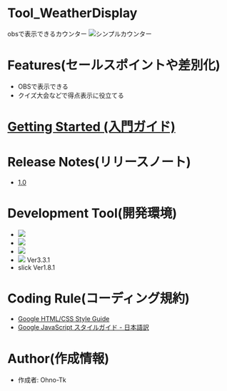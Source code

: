 # Tool_WeatherDisplay
obsで表示できるカウンター
![シンプルカウンター](https://user-images.githubusercontent.com/51406176/205279268-d6e41e41-4da4-454a-9789-98c912cc2620.jpg)

# Features(セールスポイントや差別化)
- OBSで表示できる
- クイズ大会などで得点表示に役立てる

# [Getting Started (入門ガイド)](https://github.com/Ohno-Tk/OBS_Counter/wiki/Getting-Started-(%E5%85%A5%E9%96%80%E3%82%AC%E3%82%A4%E3%83%89))

# Release Notes(リリースノート)
- [1.0](https://github.com/Ohno-Tk/OBS_Counter/releases/tag/1.0)

# Development Tool(開発環境)
- <img src="https://custom-icon-badges.herokuapp.com/badge/HTML-e34c26.svg?logo=HTML&logoColor=white">
- <img src="https://custom-icon-badges.herokuapp.com/badge/CSS-563d7c.svg?logo=css3">
- <img src="https://custom-icon-badges.herokuapp.com/badge/JavaScript-f1e05a.svg?logo=JavaScript&logoColor=white">
- <img src="https://img.shields.io/badge/-jQuery-0769AD.svg?logo=jquery&style=flat"> Ver3.3.1
- slick Ver1.8.1

# Coding Rule(コーディング規約)
- [Google HTML/CSS Style Guide](https://google.github.io/styleguide/htmlcssguide.html#Protocol)
- [Google JavaScript スタイルガイド - 日本語訳](https://w.atwiki.jp/aias-jsstyleguide2/)

# Author(作成情報)
* 作成者: Ohno-Tk
